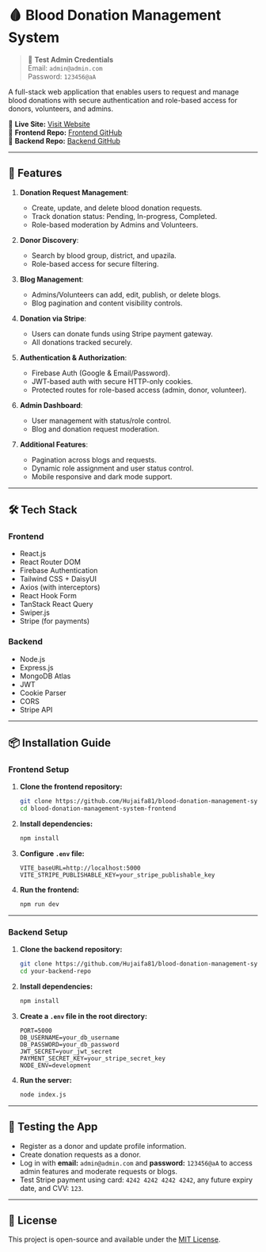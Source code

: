 
# 🩸 Blood Donation Management System

> 🧪 **Test Admin Credentials**  
> Email: `admin@admin.com`  
> Password: `123456@aA`

A full-stack web application that enables users to request and manage blood donations with secure authentication and role-based access for donors, volunteers, and admins.

🔗 **Live Site:** [Visit Website](https://blood-donation-managemen-7ebd3.web.app/)  
🔗 **Frontend Repo:** [Frontend GitHub](https://github.com/Hujaifa81/blood-donation-management-system-frontend)  
🔗 **Backend Repo:** [Backend GitHub](https://github.com/Hujaifa81/blood-donation-management-system-backend)

---

## 🚀 Features

1. **Donation Request Management**:
   - Create, update, and delete blood donation requests.
   - Track donation status: Pending, In-progress, Completed.
   - Role-based moderation by Admins and Volunteers.

2. **Donor Discovery**:
   - Search by blood group, district, and upazila.
   - Role-based access for secure filtering.

3. **Blog Management**:
   - Admins/Volunteers can add, edit, publish, or delete blogs.
   - Blog pagination and content visibility controls.

4. **Donation via Stripe**:
   - Users can donate funds using Stripe payment gateway.
   - All donations tracked securely.

5. **Authentication & Authorization**:
   - Firebase Auth (Google & Email/Password).
   - JWT-based auth with secure HTTP-only cookies.
   - Protected routes for role-based access (admin, donor, volunteer).

6. **Admin Dashboard**:
   - User management with status/role control.
   - Blog and donation request moderation.

7. **Additional Features**:
   - Pagination across blogs and requests.
   - Dynamic role assignment and user status control.
   - Mobile responsive and dark mode support.

---

## 🛠 Tech Stack

### Frontend

- React.js
- React Router DOM
- Firebase Authentication
- Tailwind CSS + DaisyUI
- Axios (with interceptors)
- React Hook Form
- TanStack React Query
- Swiper.js
- Stripe (for payments)

### Backend

- Node.js
- Express.js
- MongoDB Atlas
- JWT
- Cookie Parser
- CORS
- Stripe API

---

## 📦 Installation Guide

### Frontend Setup

1. **Clone the frontend repository:**
   ```bash
   git clone https://github.com/Hujaifa81/blood-donation-management-system-frontend.git
   cd blood-donation-management-system-frontend
   ```

2. **Install dependencies:**
   ```bash
   npm install
   ```

3. **Configure `.env` file:**
   ```env
   VITE_baseURL=http://localhost:5000
   VITE_STRIPE_PUBLISHABLE_KEY=your_stripe_publishable_key
   ```

4. **Run the frontend:**
   ```bash
   npm run dev
   ```

---

### Backend Setup

1. **Clone the backend repository:**
   ```bash
   git clone https://github.com/Hujaifa81/blood-donation-management-system-backend
   cd your-backend-repo
   ```

2. **Install dependencies:**
   ```bash
   npm install
   ```

3. **Create a `.env` file in the root directory:**
   ```env
   PORT=5000
   DB_USERNAME=your_db_username
   DB_PASSWORD=your_db_password
   JWT_SECRET=your_jwt_secret
   PAYMENT_SECRET_KEY=your_stripe_secret_key
   NODE_ENV=development
   ```

4. **Run the server:**
   ```bash
   node index.js
   ```

---

## 🧪 Testing the App

- Register as a donor and update profile information.
- Create donation requests as a donor.
- Log in with **email:** `admin@admin.com` and **password:** `123456@aA` to access admin features and moderate requests or blogs.
- Test Stripe payment using card: `4242 4242 4242 4242`, any future expiry date, and CVV: `123`.


---

## 📄 License

This project is open-source and available under the [MIT License](LICENSE).
